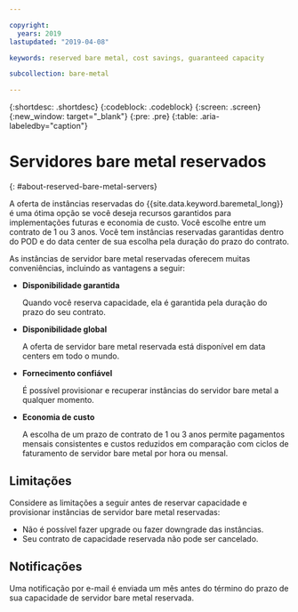 ```yaml
---

copyright:
  years: 2019
lastupdated: "2019-04-08"

keywords: reserved bare metal, cost savings, guaranteed capacity

subcollection: bare-metal

---
```


{:shortdesc: .shortdesc}
{:codeblock: .codeblock}
{:screen: .screen}
{:new_window: target="_blank"}
{:pre: .pre}
{:table: .aria-labeledby="caption"}

# Servidores bare metal reservados
{: #about-reserved-bare-metal-servers}

A oferta de instâncias reservadas do {{site.data.keyword.baremetal_long}} é uma ótima opção se você deseja
recursos garantidos para implementações futuras e economia de custo. Você escolhe entre
um contrato de 1 ou 3 anos. Você tem instâncias reservadas garantidas dentro do POD e do
data center de sua escolha pela duração do prazo do contrato.

As instâncias de servidor bare metal reservadas oferecem muitas conveniências,
incluindo as vantagens a seguir:

* **Disponibilidade garantida**

    Quando você reserva capacidade, ela é garantida pela duração do prazo do seu contrato.

* **Disponibilidade global**

    A oferta de servidor bare metal reservada está disponível em data centers em todo o mundo.

* **Fornecimento confiável**

   É possível provisionar e recuperar instâncias do servidor bare metal a qualquer momento.

* **Economia de custo**

    A escolha de um prazo de contrato de 1 ou 3 anos permite pagamentos mensais
consistentes e custos reduzidos em comparação com ciclos de faturamento de
servidor bare metal por hora ou mensal.

## Limitações

Considere as limitações a seguir antes de reservar capacidade e provisionar instâncias de servidor bare metal reservadas:

* Não é possível fazer upgrade ou fazer downgrade das instâncias.
* Seu contrato de capacidade reservada não pode ser cancelado.

## Notificações

Uma notificação por e-mail é enviada um mês antes do término do prazo de sua capacidade de servidor bare metal reservada.
